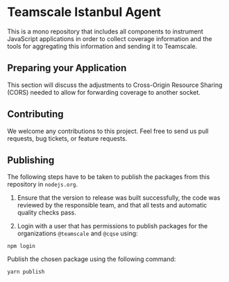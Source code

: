 # Teamscale Istanbul Agent

This is a mono repository that includes all components to instrument 
JavaScript applications in order to collect coverage information and the tools
for aggregating this information and sending it to Teamscale.

## Preparing your Application

This section will discuss the adjustments to Cross-Origin Resource Sharing (CORS)
needed to allow for forwarding coverage to another socket.

## Contributing

We welcome any contributions to this project. Feel free to send us pull requests,
bug tickets, or feature requests.

## Publishing

The following steps have to be taken to publish the packages from this repository in `nodejs.org`.

1. Ensure that the version to release was built successfully, the code was reviewed
  by the responsible team, and that all tests and automatic quality checks pass.

2. Login with a user that has permissions to publish packages for the organizations
`@teamscale` and `@cqse` using:

```
npm login
```

Publish the chosen package using the following command:

```
yarn publish
```

